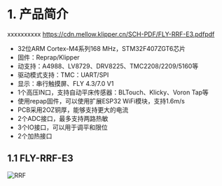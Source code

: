 # 1. 产品简介

xxxxxxxxxx https://cdn.mellow.klipper.cn/SCH-PDF/FLY-RRF-E3.pdfpdf

- 32位ARM Cortex-M4系列168 MHz，STM32F407ZGT6芯片
- 固件：Reprap/Klipper
- 动支持：A4988、LV8729、DRV8225、TMC2208/2209/5160等
- 驱动模式支持：TMC：UART/SPI
- 显示：串行触摸屏、FLY 4.3/7.0 V1
- 1个高压IN口，支持自动平床传感器：BLTouch、Klicky、Voron Tap等
- 使用repap固件，可以使用扩展ESP32 WiFi模块，支持1.6m/s
- PCB采用2OZ铜厚，能够支持更大的电流
- 2个ADC接口，最多支持两路热敏
- 3个IO接口，可以用于调平和限位
- 2个加热接口



## 1.1 FLY-RRF-E3

![RRF](../../images/boards/fly_e3/e3.png)

